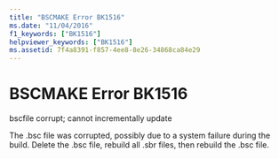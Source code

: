 ```yaml
---
title: "BSCMAKE Error BK1516"
ms.date: "11/04/2016"
f1_keywords: ["BK1516"]
helpviewer_keywords: ["BK1516"]
ms.assetid: 7f4a8391-f857-4ee8-8e26-34868ca84e29
---
```

# BSCMAKE Error BK1516

bscfile corrupt; cannot incrementally update

The .bsc file was corrupted, possibly due to a system failure during the build. Delete the .bsc file, rebuild all .sbr files, then rebuild the .bsc file.